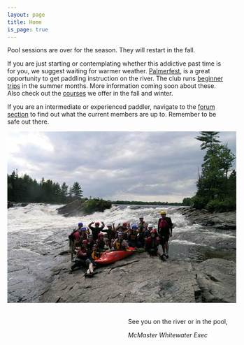 ```yaml
---
layout: page
title: Home
is_page: true
---
```


 
 
Pool sessions are over for the season. They will  restart in the fall.

If you are just starting or contemplating whether this addictive past time is for you, we suggest waiting for warmer weather. [Palmerfest](http://paddlerco-op.com/content/make-reservation-0), is a great opportunity to get paddling instruction on the river.  The club runs [beginner trips](http://www2.mcmasterwhitewater.ca/trips.html) in the summer months. More information coming soon about these. Also check out the [courses](courses.html) we offer in the fall and winter. 

If you are an intermediate or experienced paddler, navigate to the [forum section](http://mcmasterwhitewater.ca/forum) to find out what the current members are up to. Remember to be safe out there.
 
<div style='margin:0 auto;width:524px;'><img src='images/0708pic.jpg' /></div>

<div style='float:right;'>
<br/>
<p>See you on the river or in the pool,</p>
<i>McMaster Whitewater Exec</i>
</div>


